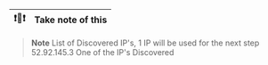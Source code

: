 
| :exclamation::memo::exclamation:        | Take note of this       |
|---------------|:------------------------|

> **Note**
> List of Discovered IP's, 1 IP will be used for the next step
> 52.92.145.3 One of the IP's Discovered
